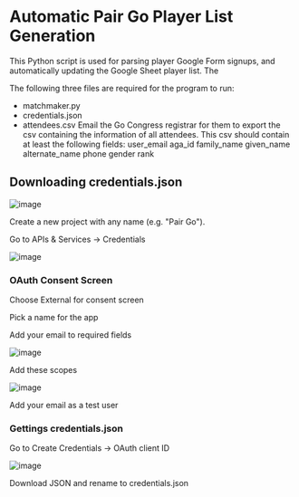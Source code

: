 # Automatic Pair Go Player List Generation

This Python script is used for parsing player Google Form signups, and automatically updating the Google Sheet player list. The 

The following three files are required for the program to run: 
- matchmaker.py
- credentials.json
- attendees.csv
Email the Go Congress registrar for them to export the csv containing the information of all attendees.
This csv should contain at least the following fields:
user_email
aga_id
family_name
given_name
alternate_name
phone
gender
rank

## Downloading credentials.json

![image](https://github.com/0lionelzhang0/pairgo_matchmaker/assets/36424267/499f7dc9-6efc-4e1e-bdd9-c141e64d0995)

Create a new project with any name (e.g. "Pair Go").

Go to APIs & Services -> Credentials

![image](https://github.com/0lionelzhang0/pairgo_matchmaker/assets/36424267/8f6f7b33-de19-4b05-987e-1ccb84a71838)

### OAuth Consent Screen

Choose External for consent screen

Pick a name for the app

Add your email to required fields

![image](https://github.com/0lionelzhang0/pairgo_matchmaker/assets/36424267/32848e9d-454b-4189-84b3-41acc8663649)

Add these scopes

![image](https://github.com/0lionelzhang0/pairgo_matchmaker/assets/36424267/83dd1da4-283b-452b-81f3-5d47e249ee36)

Add your email as a test user

### Gettings credentials.json

Go to Create Credentials -> OAuth client ID

![image](https://github.com/0lionelzhang0/pairgo_matchmaker/assets/36424267/10cd5d72-cd0a-4ffe-a3be-82919ae842b4)

Download JSON and rename to credentials.json
